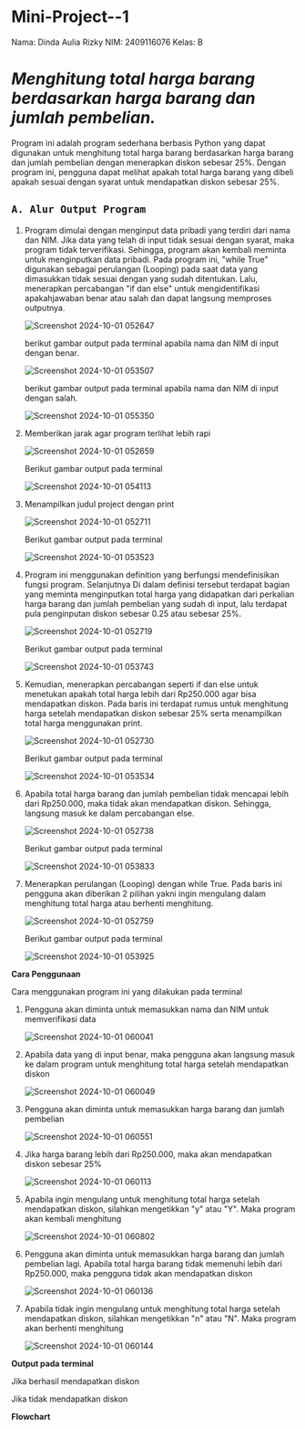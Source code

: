 # Mini-Project--1
Nama: Dinda Aulia Rizky  NIM: 2409116076   Kelas: B

# ***Menghitung total harga barang berdasarkan harga barang dan jumlah pembelian.***
  
Program ini adalah program sederhana berbasis Python yang dapat digunakan untuk menghitung total harga barang berdasarkan harga barang dan jumlah pembelian dengan menerapkan diskon sebesar 25%. Dengan program ini, pengguna dapat melihat apakah total harga barang yang dibeli apakah sesuai dengan syarat untuk mendapatkan diskon sebesar 25%.

## `A. Alur Output Program`
1. Program dimulai dengan menginput data pribadi yang terdiri dari nama dan NIM. Jika data yang telah di input tidak sesuai dengan syarat, maka program tidak terverifikasi. Sehingga, program akan kembali meminta untuk menginputkan data 
   pribadi. Pada program ini, "while True" digunakan sebagai perulangan (Looping) pada saat data yang dimasukkan tidak sesuai dengan yang sudah ditentukan. Lalu, menerapkan percabangan "if dan else" untuk mengidentifikasi apakahjawaban 
   benar atau salah dan dapat langsung memproses outputnya.

   ![Screenshot 2024-10-01 052647](https://github.com/user-attachments/assets/fd637e60-5c81-4785-81aa-27789fda2b4e)


   berikut gambar output pada terminal apabila nama dan NIM di input dengan benar.

    ![Screenshot 2024-10-01 053507](https://github.com/user-attachments/assets/7f70a191-6245-491a-8f34-cb60f98693d9)

   berikut gambar output pada terminal apabila nama dan NIM di input dengan salah.

   ![Screenshot 2024-10-01 055350](https://github.com/user-attachments/assets/e14e3504-cf12-4c1a-a0ef-fb2f9287c6fd)
   


3. Memberikan jarak agar program terlihat lebih rapi

   ![Screenshot 2024-10-01 052659](https://github.com/user-attachments/assets/86900096-dda8-4bfe-b217-a5e467dde959)

   Berikut gambar output pada terminal

   ![Screenshot 2024-10-01 054113](https://github.com/user-attachments/assets/8a01aec1-642b-40e9-a209-bed049b25cbc)

   
   
4. Menampilkan judul project dengan print

    ![Screenshot 2024-10-01 052711](https://github.com/user-attachments/assets/9b706cf4-165c-4de5-8e7a-1954fc6821ef)

   Berikut gambar output pada terminal

    ![Screenshot 2024-10-01 053523](https://github.com/user-attachments/assets/a3c1e2d4-0e33-4bbb-8b4d-3634269752cc)
   
5. Program ini menggunakan definition yang berfungsi mendefinisikan fungsi program. Selanjutnya Di dalam 
   definisi tersebut terdapat bagian yang meminta menginputkan total harga yang didapatkan dari perkalian 
   harga barang dan jumlah pembelian yang sudah di input, lalu terdapat pula penginputan diskon sebesar 
   0.25 atau sebesar 25%.

    ![Screenshot 2024-10-01 052719](https://github.com/user-attachments/assets/7b94039f-9398-4aef-a0f2-81b8b546eda3)

   Berikut gambar output pada terminal

    ![Screenshot 2024-10-01 053743](https://github.com/user-attachments/assets/1bd3f3e8-407a-472f-bb2e-43445bc584b2)
   
9. Kemudian, menerapkan percabangan seperti if dan else untuk menetukan apakah total harga lebih dari 
   Rp250.000 agar bisa mendapatkan diskon. Pada baris ini terdapat rumus untuk menghitung harga setelah 
   mendapatkan diskon sebesar 25% serta menampilkan total harga menggunakan print.
 
   ![Screenshot 2024-10-01 052730](https://github.com/user-attachments/assets/f000bf4a-3081-40cc-916e-66f625831cbe)

   Berikut gambar output pada terminal
 
   ![Screenshot 2024-10-01 053534](https://github.com/user-attachments/assets/1f5617a9-aacd-4ac8-affb-eb8c705611d4)

10. Apabila total harga barang dan jumlah pembelian tidak mencapai lebih dari Rp250.000, maka tidak
    akan mendapatkan diskon. Sehingga, langsung masuk ke dalam percabangan else.
  
    ![Screenshot 2024-10-01 052738](https://github.com/user-attachments/assets/fa9b24b9-9fbf-4b0c-aa7a-da2b1feab8cf)

    Berikut gambar output pada terminal
 
    ![Screenshot 2024-10-01 053833](https://github.com/user-attachments/assets/7d0090f2-5742-4680-81cd-cffefaaa50d5)

12. Menerapkan perulangan (Looping) dengan while True. Pada baris ini pengguna akan diberikan 2 pilihan 
    yakni ingin mengulang dalam menghitung total harga atau berhenti menghitung.

     ![Screenshot 2024-10-01 052759](https://github.com/user-attachments/assets/7f527189-b37e-49a7-84b6-c3b730616962)

    Berikut gambar output pada terminal
  
    ![Screenshot 2024-10-01 053925](https://github.com/user-attachments/assets/a96a859e-5ffc-4673-9dd7-23f55d91dcb0)

    

**Cara Penggunaan**

Cara menggunakan program ini yang dilakukan pada terminal

1. Pengguna akan diminta untuk memasukkan nama dan NIM untuk memverifikasi data

   ![Screenshot 2024-10-01 060041](https://github.com/user-attachments/assets/d5995c7e-b43e-416a-849a-5d80ff922e57)


3. Apabila data yang di input benar, maka pengguna akan langsung masuk ke dalam program untuk menghitung total harga setelah mendapatkan diskon

   ![Screenshot 2024-10-01 060049](https://github.com/user-attachments/assets/ef44aed2-ece7-4c29-844d-c2881bd5e2a6)


5. Pengguna akan diminta untuk memasukkan harga barang dan jumlah pembelian

   ![Screenshot 2024-10-01 060551](https://github.com/user-attachments/assets/d5339055-d44e-45e0-b423-961f9ddc02be)

  
7. Jika harga barang lebih dari Rp250.000, maka akan mendapatkan diskon sebesar 25%

   ![Screenshot 2024-10-01 060113](https://github.com/user-attachments/assets/d9413f5a-a579-4f4b-b9f4-9a5a89d0965e)

6. Apabila ingin mengulang untuk menghitung total harga setelah mendapatkan diskon, silahkan mengetikkan "y" atau "Y". Maka program akan kembali menghitung

   ![Screenshot 2024-10-01 060802](https://github.com/user-attachments/assets/bfa30112-8a3d-4814-ad01-aa331c0fd4e3)


 7. Pengguna akan diminta untuk memasukkan harga barang dan jumlah pembelian lagi. Apabila total harga barang tidak memenuhi lebih dari Rp250.000, maka pengguna tidak akan mendapatkan diskon
   
    ![Screenshot 2024-10-01 060136](https://github.com/user-attachments/assets/ce33976b-cbb0-45de-ba0b-583914fb23c1)


8. Apabila tidak ingin mengulang untuk menghitung total harga setelah mendapatkan diskon, silahkan mengetikkan "n" atau "N". Maka program akan berhenti menghitung

   ![Screenshot 2024-10-01 060144](https://github.com/user-attachments/assets/5728103b-635a-4de9-ab63-b853abf6181c)

   





**Output pada terminal**

Jika berhasil mendapatkan diskon

Jika tidak mendapatkan diskon


**Flowchart**






